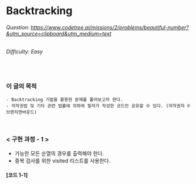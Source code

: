 # Backtracking
###### Question: https://www.codetree.ai/missions/2/problems/beautiful-number?&utm_source=clipboard&utm_medium=text
###### Difficulty: Easy
<br/>

### 이 글의 목적
    - Backtracking 기법을 활용한 문제를 풀어보고자 한다.
    - 저작권법 및 기타 관련 법률에 의하여 필자가 작성한 코드만 공유할 수 있다. (저작권자 © 브랜치앤바운드)
<br/>

### < 구현 과정 - 1 >
- 가능한 모든 순열의 경우를 출력해야 한다.
- 중복 검사를 위한 visited 리스트를 사용한다.
#### [코드 1-1]
```python
